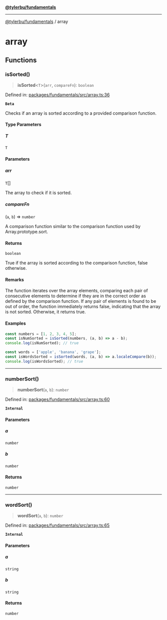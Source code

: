 [**@tylerbu/fundamentals**](README.md)

***

[@tylerbu/fundamentals](README.md) / array

# array

## Functions

### isSorted()

> **isSorted**\<`T`\>(`arr`, `compareFn`): `boolean`

Defined in: [packages/fundamentals/src/array.ts:36](https://github.com/tylerbutler/tools-monorepo/blob/main/packages/fundamentals/src/array.ts#L36)

**`Beta`**

Checks if an array is sorted according to a provided comparison function.

#### Type Parameters

##### T

`T`

#### Parameters

##### arr

`T`[]

The array to check if it is sorted.

##### compareFn

(`a`, `b`) => `number`

A comparison function similar to the comparison function used by Array.prototype.sort.

#### Returns

`boolean`

True if the array is sorted according to the comparison function, false otherwise.

#### Remarks

The function iterates over the array elements, comparing each pair of consecutive elements
to determine if they are in the correct order as defined by the comparison function.
If any pair of elements is found to be out of order, the function immediately returns false,
indicating that the array is not sorted. Otherwise, it returns true.

#### Examples

```ts
const numbers = [1, 2, 3, 4, 5];
const isNumSorted = isSorted(numbers, (a, b) => a - b);
console.log(isNumSorted); // true
```

```ts
const words = ['apple', 'banana', 'grape'];
const isWordsSorted = isSorted(words, (a, b) => a.localeCompare(b));
console.log(isWordsSorted); // true
```

***

### numberSort()

> **numberSort**(`a`, `b`): `number`

Defined in: [packages/fundamentals/src/array.ts:60](https://github.com/tylerbutler/tools-monorepo/blob/main/packages/fundamentals/src/array.ts#L60)

**`Internal`**

#### Parameters

##### a

`number`

##### b

`number`

#### Returns

`number`

***

### wordSort()

> **wordSort**(`a`, `b`): `number`

Defined in: [packages/fundamentals/src/array.ts:65](https://github.com/tylerbutler/tools-monorepo/blob/main/packages/fundamentals/src/array.ts#L65)

**`Internal`**

#### Parameters

##### a

`string`

##### b

`string`

#### Returns

`number`
